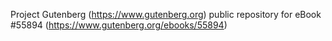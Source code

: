 Project Gutenberg (https://www.gutenberg.org) public repository for
eBook #55894 (https://www.gutenberg.org/ebooks/55894)

